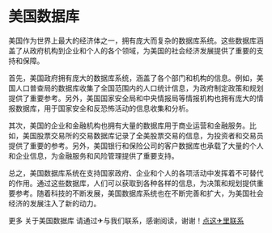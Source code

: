 # 美国数据库

美国作为世界上最大的经济体之一，拥有庞大而复杂的数据库系统。这些数据库涵盖了从政府机构到企业和个人的各个领域，为美国的社会经济发展提供了重要的支持和保障。

首先，美国政府拥有庞大的数据库系统，涵盖了各个部门和机构的信息。例如，美国人口普查局的数据库收集了全国范围内的人口统计信息，为政府制定政策和规划提供了重要参考。另外，美国国家安全局和中央情报局等情报机构也拥有庞大的情报数据库，用于国家安全和反恐怖活动的信息收集和分析。

其次，美国的企业和金融机构也拥有大量的数据库用于商业运营和金融服务。比如，美国股票交易所的交易数据库记录了全美股票交易的信息，为投资者和交易员提供了重要的参考。另外，美国银行和保险公司的客户数据库也承载了大量的个人和企业信息，为金融服务和风险管理提供了重要支持。

总之，美国数据库系统在支持国家政府、企业和个人的各项活动中发挥着不可替代的作用。通过这些数据库，人们可以获取到各种各样的信息，为决策和规划提供重要参考。随着科技的不断发展，美国数据库系统也在不断完善和扩大，为美国社会经济的发展注入了新的动力。

更多 关于美国数据库 请通过✈与我们联系，感谢阅读，谢谢！[点这✈里联系](https://1.k02.cc)